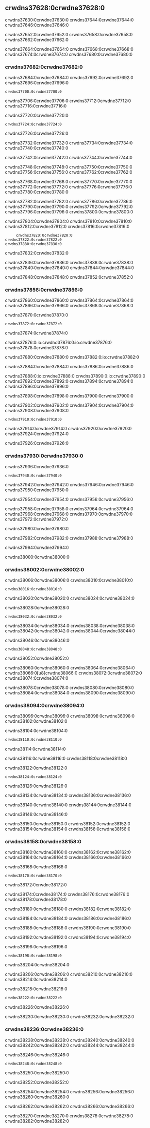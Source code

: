 ## crwdns37628:0crwdne37628:0

crwdns37630:0crwdne37630:0 crwdns37644:0crwdne37644:0 crwdns37646:0crwdne37646:0

crwdns37652:0crwdne37652:0 crwdns37658:0crwdne37658:0 crwdns37662:0crwdne37662:0

crwdns37664:0crwdne37664:0 crwdns37668:0crwdne37668:0 crwdns37674:0crwdne37674:0 crwdns37680:0crwdne37680:0

### crwdns37682:0crwdne37682:0

crwdns37684:0crwdne37684:0 crwdns37692:0crwdne37692:0 crwdns37696:0crwdne37696:0

```console
crwdns37700:0crwdne37700:0
```

crwdns37706:0crwdne37706:0 crwdns37712:0crwdne37712:0 crwdns37716:0crwdne37716:0

<span class="filename">crwdns37720:0crwdne37720:0</span>

```rust,no_run
crwdns37724:0crwdne37724:0
```


<span class="caption">crwdns37726:0crwdne37726:0</span>

crwdns37732:0crwdne37732:0 crwdns37734:0crwdne37734:0 crwdns37740:0crwdne37740:0

crwdns37742:0crwdne37742:0 crwdns37744:0crwdne37744:0

crwdns37748:0crwdne37748:0 crwdns37750:0crwdne37750:0 crwdns37756:0crwdne37756:0 crwdns37762:0crwdne37762:0

crwdns37768:0crwdne37768:0 crwdns37770:0crwdne37770:0 crwdns37772:0crwdne37772:0 crwdns37776:0crwdne37776:0 crwdns37780:0crwdne37780:0

crwdns37782:0crwdne37782:0 crwdns37786:0crwdne37786:0 crwdns37790:0crwdne37790:0 crwdns37792:0crwdne37792:0 crwdns37796:0crwdne37796:0 crwdns37800:0crwdne37800:0

crwdns37804:0crwdne37804:0 crwdns37810:0crwdne37810:0 crwdns37812:0crwdne37812:0 crwdns37816:0crwdne37816:0

```text
     crwdns37820:0crwdne37820:0
crwdns37822:0crwdne37822:0
crwdns37830:0crwdne37830:0
```

crwdns37832:0crwdne37832:0

crwdns37836:0crwdne37836:0 crwdns37838:0crwdne37838:0 crwdns37840:0crwdne37840:0 crwdns37844:0crwdne37844:0

crwdns37848:0crwdne37848:0 crwdns37852:0crwdne37852:0

### crwdns37856:0crwdne37856:0

crwdns37860:0crwdne37860:0 crwdns37864:0crwdne37864:0 crwdns37866:0crwdne37866:0 crwdns37868:0crwdne37868:0

<span class="filename">crwdns37870:0crwdne37870:0</span>

```rust,no_run
crwdns37872:0crwdne37872:0
```


<span class="caption">crwdns37874:0crwdne37874:0</span>

crwdns37876:0:io:crwdnd37876:0:io:crwdne37876:0 crwdns37878:0crwdne37878:0

crwdns37880:0crwdne37880:0 crwdns37882:0:io:crwdne37882:0

crwdns37884:0crwdne37884:0 crwdns37886:0crwdne37886:0

crwdns37888:0:io:crwdne37888:0 crwdns37890:0:io:crwdne37890:0 crwdns37892:0crwdne37892:0 crwdns37894:0crwdne37894:0 crwdns37896:0crwdne37896:0

crwdns37898:0crwdne37898:0 crwdns37900:0crwdne37900:0

crwdns37902:0crwdne37902:0 crwdns37904:0crwdne37904:0 crwdns37908:0crwdne37908:0

```console
crwdns37910:0crwdne37910:0
```

crwdns37914:0crwdne37914:0 crwdns37920:0crwdne37920:0 crwdns37924:0crwdne37924:0

crwdns37926:0crwdne37926:0

### crwdns37930:0crwdne37930:0

crwdns37936:0crwdne37936:0

```text
crwdns37940:0crwdne37940:0
```

crwdns37942:0crwdne37942:0 crwdns37946:0crwdne37946:0 crwdns37950:0crwdne37950:0

crwdns37954:0crwdne37954:0 crwdns37956:0crwdne37956:0

crwdns37958:0crwdne37958:0 crwdns37964:0crwdne37964:0 crwdns37968:0crwdne37968:0 crwdns37970:0crwdne37970:0 crwdns37972:0crwdne37972:0

crwdns37980:0crwdne37980:0

crwdns37982:0crwdne37982:0 crwdns37988:0crwdne37988:0

crwdns37994:0crwdne37994:0

crwdns38000:0crwdne38000:0

### crwdns38002:0crwdne38002:0

crwdns38006:0crwdne38006:0 crwdns38010:0crwdne38010:0

```text
crwdns38016:0crwdne38016:0
```

crwdns38020:0crwdne38020:0 crwdns38024:0crwdne38024:0

crwdns38028:0crwdne38028:0

```text
crwdns38032:0crwdne38032:0
```

crwdns38034:0crwdne38034:0 crwdns38038:0crwdne38038:0 crwdns38042:0crwdne38042:0 crwdns38044:0crwdne38044:0

<span class="filename">crwdns38046:0crwdne38046:0</span>

```rust,no_run
crwdns38048:0crwdne38048:0
```


<span class="caption">crwdns38052:0crwdne38052:0</span>

crwdns38060:0crwdne38060:0 crwdns38064:0crwdne38064:0 crwdns38066:0[u8]crwdne38066:0 crwdns38072:0crwdne38072:0 crwdns38074:0crwdne38074:0

crwdns38078:0crwdne38078:0 crwdns38080:0crwdne38080:0 crwdns38084:0crwdne38084:0 crwdns38090:0crwdne38090:0

### crwdns38094:0crwdne38094:0

crwdns38096:0crwdne38096:0 crwdns38098:0crwdne38098:0 crwdns38102:0crwdne38102:0

<span class="filename">crwdns38104:0crwdne38104:0</span>

```html
crwdns38110:0crwdne38110:0
```


<span class="caption">crwdns38114:0crwdne38114:0</span>

crwdns38116:0crwdne38116:0 crwdns38118:0crwdne38118:0

<span class="filename">crwdns38122:0crwdne38122:0</span>

```rust,no_run
crwdns38124:0crwdne38124:0
```


<span class="caption">crwdns38126:0crwdne38126:0</span>

crwdns38134:0crwdne38134:0 crwdns38136:0crwdne38136:0

crwdns38140:0crwdne38140:0 crwdns38144:0crwdne38144:0

crwdns38146:0crwdne38146:0

crwdns38150:0crwdne38150:0 crwdns38152:0crwdne38152:0 crwdns38154:0crwdne38154:0 crwdns38156:0crwdne38156:0

### crwdns38158:0crwdne38158:0

crwdns38160:0crwdne38160:0 crwdns38162:0crwdne38162:0 crwdns38164:0crwdne38164:0 crwdns38166:0crwdne38166:0

<span class="filename">crwdns38168:0crwdne38168:0</span>

```rust,no_run
crwdns38170:0crwdne38170:0
```


<span class="caption">crwdns38172:0crwdne38172:0</span>

crwdns38174:0crwdne38174:0 crwdns38176:0crwdne38176:0 crwdns38178:0crwdne38178:0

crwdns38180:0crwdne38180:0 crwdns38182:0crwdne38182:0

crwdns38184:0crwdne38184:0 crwdns38186:0crwdne38186:0

crwdns38188:0crwdne38188:0 crwdns38190:0crwdne38190:0

crwdns38192:0crwdne38192:0 crwdns38194:0crwdne38194:0

<span class="filename">crwdns38196:0crwdne38196:0</span>

```rust,no_run
crwdns38198:0crwdne38198:0
```


<span class="caption">crwdns38204:0crwdne38204:0</span>

crwdns38206:0crwdne38206:0 crwdns38210:0crwdne38210:0 crwdns38214:0crwdne38214:0

<span class="filename">crwdns38218:0crwdne38218:0</span>

```html
crwdns38222:0crwdne38222:0
```


<span class="caption">crwdns38226:0crwdne38226:0</span>

crwdns38230:0crwdne38230:0 crwdns38232:0crwdne38232:0

### crwdns38236:0crwdne38236:0

crwdns38238:0crwdne38238:0 crwdns38240:0crwdne38240:0 crwdns38242:0crwdne38242:0 crwdns38244:0crwdne38244:0

<span class="filename">crwdns38246:0crwdne38246:0</span>

```rust,no_run
crwdns38248:0crwdne38248:0
```


<span class="caption">crwdns38250:0crwdne38250:0</span>

crwdns38252:0crwdne38252:0

crwdns38254:0crwdne38254:0 crwdns38256:0crwdne38256:0 crwdns38260:0crwdne38260:0

crwdns38262:0crwdne38262:0 crwdns38266:0crwdne38266:0

crwdns38270:0crwdne38270:0 crwdns38278:0crwdne38278:0 crwdns38282:0crwdne38282:0
